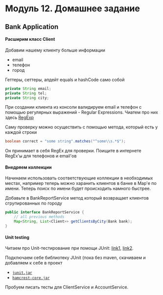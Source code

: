 # Модуль 12. Домашнее задание

## Bank Application

#### Расширим класс Client
 
Добавим нашему клиенту больше информации
 - email
 - телефон
 - город

Геттеры, сеттеры, апдейт equals и hashCode само собой

```java
private String email;
private String tel;
private String city;
```

При создании клиента из консоли валидируем email и телефон с помощью регулярных выражений - Regular Expressions.
Чиатем про них здесь [RegExp](http://www.quizful.net/post/Java-RegExp)

Саму проверку можно осуществить с помощью метода, который есть у каждой строки

```java
boolean correct = "some string".matches("^some\\s.*$");
```

Он принимает в себя RegEx для проверки. Поищите в интернете RegEx'ы для телефонов и email'ов

#### Внедряем коллекции

Начинаем использовать соответствующие коллекции в необходимых местах, например теперь можно харанить клиентов в банке в Map'е по имени.
Теперь поиск по имени будет происходить намного быстрее.

Добавьте в BankReportService метод который возвращает клиентов сгрупированных по городу
```java
public interface BankReportService {
    // all previous methods
    Map<String, List<Client>> getClientsByCity(Bank bank);
}
```

#### Unit testing

Читаем про Unit-тестирование при помощи JUnit: [link1](https://habrahabr.ru/post/120101/), [link2](http://devcolibri.com/864).

Подключаем себе библиотеку JUnit (пока без maven, скачиваем и добавляем к себе в проект
- [`junit.jar`](http://bit.ly/My9IXz)
- [`hamcrest-core.jar`](http://bit.ly/1gbl25b)

Пробуем писать тесты для ClientService и AccountService.
